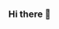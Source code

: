 ### Hi there 👋

<!--
**Sanika96/Sanika96** is a ✨ _special_ ✨ repository because its `README.md` (this file) appears on your GitHub profile.

Here are some ideas to get you started:

- 🔭 I’m currently working on Java RestAPIs and Python begineer.
- 🌱 I’m currently learning Python frameworks.
- ⚡ Fun fact: I need coffee while coding !!
-->
